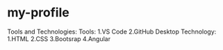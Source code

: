 # my-profile

Tools and Technologies:
Tools:
    1.VS Code
    2.GitHub Desktop
Technology:
    1.HTML
    2.CSS
    3.Bootsrap
    4.Angular